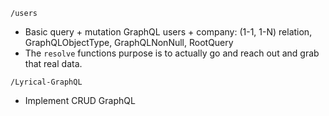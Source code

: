 `/users`

- Basic query + mutation GraphQL users + company: (1-1, 1-N) relation, GraphQLObjectType, GraphQLNonNull, RootQuery
- The `resolve` functions purpose is to actually go and reach out and grab that real data.

`/Lyrical-GraphQL`

- Implement CRUD GraphQL
